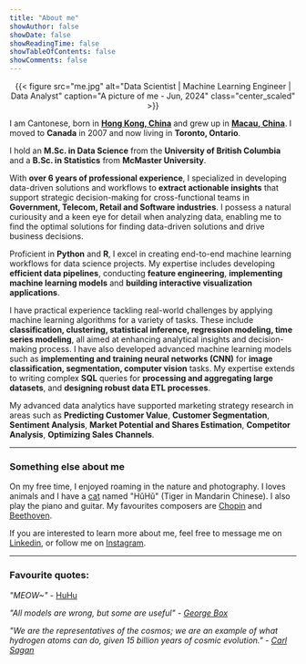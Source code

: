 ```yaml
---
title: "About me"
showAuthor: false
showDate: false
showReadingTime: false
showTableOfContents: false
showComments: false
---
```


<center>
{{< figure
    src="me.jpg"
    alt="Data Scientist | Machine Learning Engineer | Data Analyst"
    caption="A picture of me - Jun, 2024"
    class="center_scaled"
    >}}
</center>

I am Cantonese, born in [**Hong Kong, China**](https://www.google.com/maps/place/Hong+Kong/@22.3523907,113.8097704,10z) and grew up in [**Macau, China**](https://www.google.com/maps/place/Macau,+Macao/@22.1981955,113.5249235). 
I moved to **Canada** in 2007 and now living in **Toronto, Ontario**.

I hold an **M.Sc. in Data Science** from the **University of British Columbia** and a **B.Sc. in Statistics** from **McMaster University**. 

With **over 6 years of professional experience**, I specialized in developing data-driven solutions and workflows to **extract actionable 
insights** that support strategic decision-making for cross-functional teams in **Government, Telecom, Retail and Software industries**. 
I possess a natural curiousity and a keen eye for detail when analyzing data, enabling me to find the optimal solutions for finding data-driven solutions and drive business decisions.

Proficient in **Python** and **R**, I excel in creating end-to-end machine learning workflows for data science projects. 
My expertise includes developing **efficient data pipelines**, conducting **feature engineering**, **implementing machine learning models** and **building interactive visualization applications**.

I have practical experience tackling real-world challenges by applying machine learning algorithms for a variety of tasks. These include **classification, clustering, 
statistical inference, regression modeling, time series modeling**, all aimed at enhancing analytical insights and decision-making process. 
I have also developed advanced machine learning models such as **implementing and training neural networks (CNN)** for **image classification, segmentation, computer vision** tasks. 
My expertise extends to writing complex **SQL** queries for **processing and aggregating large datasets**, and **designing robust data ETL processes**. 

My advanced data analytics have supported marketing strategy research in areas such as **Predicting Customer Value**, **Customer Segmentation**, **Sentiment Analysis**, 
**Market Potential and Shares Estimation**, **Competitor Analysis**, **Optimizing Sales Channels**. 

---

### Something else about me

On my free time, I enjoyed roaming in the nature and photography. I loves animals and I have a [cat](https://www.instagram.com/p/C8I2xdausgC/?utm_source=ig_web_copy_link&igsh=MzRlODBiNWFlZA==) named "HǔHǔ" (Tiger in Mandarin Chinese).
I also play the piano and guitar. My favourites composers are [Chopin](https://en.wikipedia.org/wiki/Fr%C3%A9d%C3%A9ric_Chopin) and [Beethoven](https://en.wikipedia.org/wiki/Ludwig_van_Beethoven).

If you are interested to learn more about me, feel free to message me on [Linkedin](https://www.linkedin.com/in/steven-lio/), or follow me on [Instagram](https://www.instagram.com/stevenlio/).

---

### Favourite quotes:

*"MEOW~"* - [HuHu](https://www.instagram.com/p/C8I2xdausgC/?utm_source=ig_web_copy_link&igsh=MzRlODBiNWFlZA==)

*"All models are wrong, but some are useful" - [George Box](https://en.wikipedia.org/wiki/All_models_are_wrong#Quotations_of_George_Box)*

*"We are the representatives of the cosmos; we are an example of what hydrogen atoms can do, given 15 billion years of cosmic evolution." - [Carl Sagan](https://en.wikipedia.org/wiki/Carl_Sagan)*
